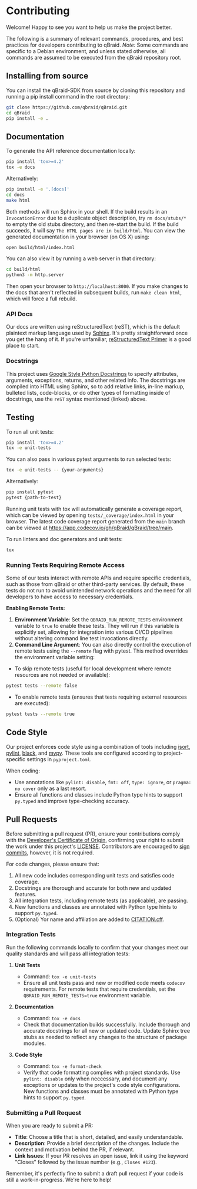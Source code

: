 # Contributing

Welcome! Happy to see you want to help us make the project better.

The following is a summary of relevant commands, procedures, and best practices for developers contributing to qBraid. *Note:* Some commands are specific to a Debian environment, and unless stated otherwise, all commands are assumed to be executed from the qBraid repository root.

## Installing from source

You can install the qBraid-SDK from source by cloning this repository and running a pip install command in the root directory:

```bash
git clone https://github.com/qbraid/qBraid.git
cd qBraid
pip install -e .
```

## Documentation

To generate the API reference documentation locally:

```bash
pip install 'tox>=4.2'
tox -e docs
```

Alternatively:

```bash
pip install -e '.[docs]'
cd docs
make html
```

Both methods will run Sphinx in your shell. If the build results in an `InvocationError` due to a 
duplicate object description, try `rm docs/stubs/*` to empty the old stubs directory, and then 
re-start the build. If the build succeeds, it will say `The HTML pages are in build/html`. You can 
view the generated documentation in your browser (on OS X) using:

```bash
open build/html/index.html
```

You can also view it by running a web server in that directory:

```bash
cd build/html
python3 -m http.server
```

Then open your browser to `http://localhost:8000`. If you make changes to the docs that aren't
reflected in subsequent builds, run `make clean html`, which will force a full rebuild.

### API Docs

Our docs are written using reStructuredText (reST), which is the default plaintext markup language used by [Sphinx](https://docs.readthedocs.io/en/stable/intro/getting-started-with-sphinx.html). It's pretty straightforward once you get the hang of it. If you're unfamiliar, [reStructuredText Primer](https://www.sphinx-doc.org/en/master/usage/restructuredtext/basics.html#restructuredtext-primer) is a good place to start.

### Docstrings

This project uses [Google Style Python Docstrings](https://sphinxcontrib-napoleon.readthedocs.io/en/latest/example_google.html)
to specify attributes, arguments, exceptions, returns, and other related info. The docstrings are compiled into HTML using Sphinx,
so to add relative links, in-line markup, bulleted lists, code-blocks, or do other types of formatting inside of docstrings, use
the `reST` syntax mentioned (linked) above.

## Testing

To run all unit tests:

```bash
pip install 'tox>=4.2'
tox -e unit-tests
```

You can also pass in various pytest arguments to run selected tests:

```bash
tox -e unit-tests -- {your-arguments}
```

Alternatively:

```bash
pip install pytest
pytest {path-to-test}
```

Running unit tests with tox will automatically generate a coverage report, which can be viewed by
opening `tests/_coverage/index.html` in your browser. The latest code coverage report generated
from the `main` branch can be viewed at https://app.codecov.io/gh/qBraid/qBraid/tree/main.

To run linters and doc generators and unit tests:

```bash
tox
```

### Running Tests Requiring Remote Access

Some of our tests interact with remote APIs and require specific credentials, such as those from qBraid or other third-party services. By default, these tests do not run to avoid unintended network operations and the need for all developers to have access to necessary credentials.

**Enabling Remote Tests:**

1. **Environment Variable**: Set the `QBRAID_RUN_REMOTE_TESTS` environment variable to `true` to enable these tests. They will run if this variable is explicitly set, allowing for integration into various CI/CD pipelines without altering command line test invocations directly.
2. **Command Line Argument**: You can also directly control the execution of remote tests using the `--remote` flag with pytest. This method overrides the environment variable setting:

- To skip remote tests (useful for local development where remote resources are not needed or available):

```bash
pytest tests --remote false
```

- To enable remote tests (ensures that tests requiring external resources are executed):

```bash
pytest tests --remote true
```

## Code Style

Our project enforces code style using a combination of tools including [isort](https://github.com/PyCQA/isort), [pylint](https://github.com/pylint-dev/pylint), [black](https://github.com/psf/black), and [mypy](https://github.com/python/mypy). These tools are configured according to project-specific settings in `pyproject.toml`.

When coding:
- Use annotations like `pylint: disable`, `fmt: off`, `type: ignore`, or `pragma: no cover` only as a last resort.
- Ensure all functions and classes include Python type hints to support `py.typed` and improve type-checking accuracy.

## Pull Requests

Before submitting a pull request (PR), ensure your contributions comply with the [Developer's Certificate of Origin](https://developercertificate.org/), confirming your right to submit the work under this project's [LICENSE](LICENSE). Contributors are encouraged to [sign commits](https://docs.github.com/en/authentication/managing-commit-signature-verification/signing-commits), however, it is not required.

For code changes, please ensure that:
1. All new code includes corresponding unit tests and satisfies code coverage.
2. Docstrings are thorough and accurate for both new and updated features.
3. All integration tests, including remote tests (as applicable), are passing.
4. New functions and classes are annotated with Python type hints to support `py.typed`.
5. (Optional) Yor name and affiliation are added to [CITATION.cff](CITATION.cff).

### Integration Tests

Run the following commands locally to confirm that your changes meet our quality standards and will pass all integration tests:

1. **Unit Tests**
   - Command: `tox -e unit-tests`
   - Ensure all unit tests pass and new or modified code meets `codecov` requirements. For remote tests that require credentials, set the `QBRAID_RUN_REMOTE_TESTS=true` environment variable.

2. **Documentation**
   - Command: `tox -e docs`
   - Check that documentation builds successfully. Include thorough and accurate docstrings for all new or updated code. Update Sphinx tree stubs as needed to reflect any changes to the structure of package modules.

3. **Code Style**
   - Command: `tox -e format-check`
   - Verify that code formatting complies with project standards. Use `pylint: disable` only when neccessary, and document any exceptions or updates to the project's code style configurations. New functions and classes must be annotated with Python type hints to support `py.typed`.

### Submitting a Pull Request
When you are ready to submit a PR:

- **Title**: Choose a title that is short, detailed, and easily understandable.
- **Description**: Provide a brief description of the changes. Include the context and motivation behind the PR, if relevant.
- **Link Issues**: If your PR resolves an open issue, link it using the keyword "Closes" followed by the issue number (e.g., `Closes #123`).

Remember, it's perfectly fine to submit a draft pull request if your code is still a work-in-progress. We're here to help!